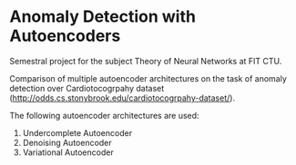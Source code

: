 # Anomaly Detection with Autoencoders
Semestral project for the subject Theory of Neural Networks at FIT CTU.

Comparison of multiple autoencoder architectures on the task of anomaly detection over Cardiotocogrpahy dataset (http://odds.cs.stonybrook.edu/cardiotocogrpahy-dataset/).

The following autoencoder architectures are used:
1. Undercomplete Autoencoder
2. Denoising Autoencoder
3. Variational Autoencoder
